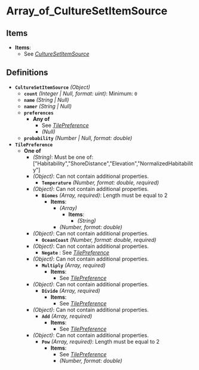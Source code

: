 # Array_of_CultureSetItemSource

## Items

  * **Items**:
    * See *[CultureSetItemSource](#definitions/CultureSetItemSource)*
## Definitions
  * <a id="definitions/CultureSetItemSource"></a>**`CultureSetItemSource`** *(Object)*
    * **`count`** *(Integer | Null, format: uint)*: Minimum: `0`
    * **`name`** *(String | Null)*
    * **`namer`** *(String | Null)*
    * **`preferences`** 
      * **Any of**
        * See *[TilePreference](#definitions/TilePreference)*
        * *(Null)*
    * **`probability`** *(Number | Null, format: double)*
  * <a id="definitions/TilePreference"></a>**`TilePreference`** 
    * **One of**
      * *(String)*: Must be one of: ["Habitability","ShoreDistance","Elevation","NormalizedHabitability"]
      * *(Object)*: Can not contain additional properties.
        * **`Temperature`** *(Number, format: double, required)*
      * *(Object)*: Can not contain additional properties.
        * **`Biomes`** *(Array, required)*: Length must be equal to 2
          * **Items**:
            * *(Array)*
              * **Items**:
                * *(String)*
            * *(Number, format: double)*
      * *(Object)*: Can not contain additional properties.
        * **`OceanCoast`** *(Number, format: double, required)*
      * *(Object)*: Can not contain additional properties.
        * **`Negate`** : See *[TilePreference](#definitions/TilePreference)*
      * *(Object)*: Can not contain additional properties.
        * **`Multiply`** *(Array, required)*
          * **Items**:
            * See *[TilePreference](#definitions/TilePreference)*
      * *(Object)*: Can not contain additional properties.
        * **`Divide`** *(Array, required)*
          * **Items**:
            * See *[TilePreference](#definitions/TilePreference)*
      * *(Object)*: Can not contain additional properties.
        * **`Add`** *(Array, required)*
          * **Items**:
            * See *[TilePreference](#definitions/TilePreference)*
      * *(Object)*: Can not contain additional properties.
        * **`Pow`** *(Array, required)*: Length must be equal to 2
          * **Items**:
            * See *[TilePreference](#definitions/TilePreference)*
            * *(Number, format: double)*
